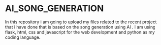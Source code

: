 # AI_SONG_GENERATION
In this repository i am going to upload my files related to the recent project that i have done that is based on the song generation using AI . I am using flask, html, css and javascript for the web development and python as my coding language.
